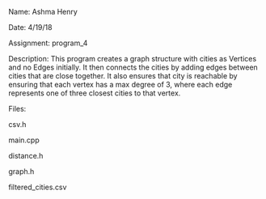 Name: Ashma Henry

Date: 4/19/18

Assignment: program_4

Description:
This program creates a graph structure with cities as Vertices and no Edges initially.
It then connects the cities by adding edges between cities that are close together. 
It also ensures that city is reachable by ensuring that each vertex 
has a max degree of 3, where each edge represents one of three closest cities to that vertex.

Files:

csv.h

main.cpp

distance.h

graph.h

filtered_cities.csv
